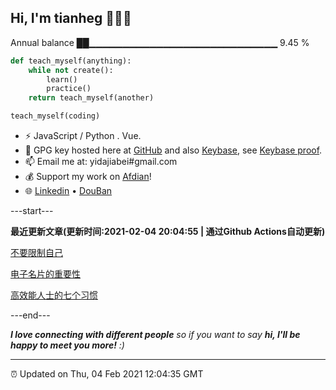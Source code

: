
<h2>Hi, I'm tianheg 👋👨‍💻</h2>

Annual balance    ██▁▁▁▁▁▁▁▁▁▁▁▁▁▁▁▁▁▁▁▁▁▁▁▁▁▁▁▁   9.45 %

```python
def teach_myself(anything):
    while not create():
        learn()
        practice()
    return teach_myself(another)

teach_myself(coding)
```

- ⚡ JavaScript / Python . Vue.
- 🔑 GPG key hosted here at [GitHub](https://github.com/tianheg.gpg) and also [Keybase](https://keybase.io/yidajiabei/pgp_keys.asc), see [Keybase proof](https://gist.github.com/tianheg/1ce40c3e06eddab6bc72b87cc26ec067).
- 📫 Email me at: yidajiabei#gmail.com
- 💰 Support my work on [Afdian](https://afdian.net/@yidajiabei)!
- 🌐 [Linkedin](https://www.linkedin.com/in/tianheg/) &bull; [DouBan](https://www.douban.com/people/yidajiabei/)

---start---

**最近更新文章(更新时间:2021-02-04 20:04:55 | 通过Github Actions自动更新)**

[不要限制自己](https://blog.yidajiabei.xyz/posts/do-not-limit-yourself/)

[电子名片的重要性](https://blog.yidajiabei.xyz/posts/importance-of-electronic-name-card/)

[高效能人士的七个习惯](https://blog.yidajiabei.xyz/posts/the-7-habits-of-highly-effective-people/)

---end---

<em><b>I love connecting with different people</b> so if you want to say <b>hi, I'll be happy to meet you more!</b> :)</em>

---

⏰ Updated on Thu, 04 Feb 2021 12:04:35 GMT
